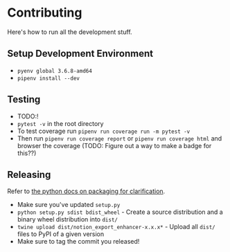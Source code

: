 # Contributing

Here's how to run all the development stuff.

## Setup Development Environment
* `pyenv global 3.6.8-amd64`
* `pipenv install --dev`

## Testing
* TODO:!
* `pytest -v` in the root directory
* To test coverage run `pipenv run coverage run -m pytest -v`
* Then run `pipenv run coverage report` or `pipenv run coverage html` and browser the coverage (TODO: Figure out a way to make a badge for this??)

## Releasing
Refer to [the python docs on packaging for clarification](https://packaging.python.org/tutorials/packaging-projects/).
* Make sure you've updated `setup.py`
* `python setup.py sdist bdist_wheel` - Create a source distribution and a binary wheel distribution into `dist/`
* `twine upload dist/notion_export_enhancer-x.x.x*` - Upload all `dist/` files to PyPI of a given version
* Make sure to tag the commit you released!
